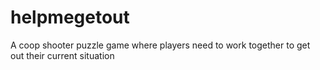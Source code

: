 # helpmegetout
A coop shooter puzzle game where players need to work together to get out their current situation
